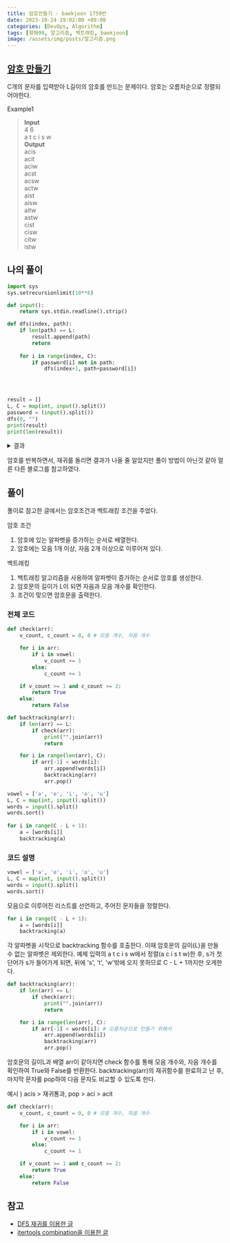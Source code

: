 ```yaml
---
title: 암호만들기 - baekjoon 1759번
date: 2023-10-24 19:02:00 +09:00
categories: [DevOps, Algorithm]
tags: [항해99, 알고리즘, 백트래킹, baekjoon]
image: /assets/img/posts/알고리즘.png
---
```


## [암호 만들기](https://www.acmicpc.net/problem/1759)

C개의 문자를 입력받아 L길이의 암호를 만드는 문제이다. 암호는 오름차순으로 정렬되어야한다.

Example1
> **Input**    
4 6    
a t c i s w    
**Output**    
acis    
acit    
aciw    
acst    
acsw    
actw    
aist    
aisw    
aitw    
astw      
cist    
cisw    
citw    
istw    
    
    
## 나의 풀이

```python
import sys 
sys.setrecursionlimit(10**6) 

def input(): 
	return sys.stdin.readline().strip()

def dfs(index, path):
	if len(path) == L:
		result.append(path)
		return
	
	for i in range(index, C):
		if password[i] not in path:
		    dfs(index+1, path+password[i])
    



result = []
L, C = map(int, input().split())
password = (input().split())
dfs(0, "")
print(result)
print(len(result))
```

<details>
	<summary>결과 </summary>

<div>
	
> ['acis', 'aciw', 'acsi', 'acsw', 'acwi', 'acws', 'aics', 'aicw', 'aisw', 'aiws', 'asci', 'ascw', 'asiw', 'aswi', 'atci', 'atcs', 'atcw', 'atis', 'atiw', 'atsi', 'atsw', 'atwi', 'atws', 'awci', 'awcs', 'awis', 'awsi', 'cisw', 'ciws', 'csiw', 'cswi', 'ctis', 'ctiw', 'ctsi', 'ctsw', 'ctwi', 'ctws', 'cwis', 'cwsi', 'icsw', 'icws', 'iscw', 'itcs', 'itcw', 'itsw', 'itws', 'iwcs', 'sciw', 'scwi', 'sicw', 'stci', 'stcw', 'stiw', 'stwi', 'swci', 'tcis', 'tciw', 'tcsi', 'tcsw', 'tcwi', 'tcws', 'tics', 'ticw', 'tisw', 'tiws', 'tsci', 'tscw', 'tsiw', 'tswi', 'twci', 'twcs', 'twis', 'twsi', 'wcis', 'wcsi', 'wics', 'wsci', 'wtci', 'wtcs', 'wtis', 'wtsi']


</div>
</details>


암호를 반복하면서, 재귀를 돌리면 결과가 나올 줄 알았지만 풀이 방법이 아닌것 같아 얼른 다른 블로그를 참고하였다.

## 풀이

풀이로 참고한 글에서는 암호조건과 백트래킹 조건을 주었다.

암호 조건
1. 암호에 있는 알파벳을 증가하는 순서로 배열한다.
2. 암호에는 모음 1개 이상, 자음 2개 이상으로 이루어져 있다.

백트래킹
1. 백트래킹 알고리즘을 사용하여 알파벳이 증가하는 순서로 암호를 생성한다.
2. 암호문의 길이가 L이 되면 자음과 모음 개수를 확인한다.
3. 조건이 맞으면 암호문을 출력한다.

### 전체 코드

```python
def check(arr):
    v_count, c_count = 0, 0 # 모음 개수, 자음 개수

    for i in arr:
        if i in vowel:
            v_count += 1
        else:
            c_count += 1

    if v_count >= 1 and c_count >= 2:
        return True
    else:
        return False

def backtracking(arr):
    if len(arr) == L:
        if check(arr):
            print("".join(arr))
            return

    for i in range(len(arr), C):
        if arr[-1] < words[i]:
            arr.append(words[i])
            backtracking(arr)
            arr.pop()

vowel = ['a', 'e', 'i', 'o', 'u']
L, C = map(int, input().split())
words = input().split()
words.sort() 		
			
for i in range(C - L + 1):
    a = [words[i]]
    backtracking(a)
```

### 코드 설명

```python
vowel = ['a', 'e', 'i', 'o', 'u']
L, C = map(int, input().split())
words = input().split()
words.sort() 	
```
모음으로 이루어진 리스트를 선언하고, 주어진 문자들을 정렬한다.

```python
for i in range(C - L + 1):
    a = [words[i]]
    backtracking(a)
```
각 알파벳을 시작으로 backtracking 함수를 호출한다.
이때 암호문의 길이(L)을 만들 수 없는 알파벳은 제외한다.
예제 입력의 a t c i s w에서 정렬(a c i s t w)한 후, s가 첫 단어가 s가 들어가게 되면, 뒤에 's', 't', 'w'밖에 오지 못하므로 C - L + 1까지만 오게한다.

```python
def backtracking(arr):
    if len(arr) == L:
        if check(arr):
            print("".join(arr))
            return

    for i in range(len(arr), C):
        if arr[-1] < words[i]: # 오름차순으로 만들기 위해서
            arr.append(words[i])
            backtracking(arr)
            arr.pop()
```
암호문의 길이L과 배열 arr이 같아지면 check 함수를 통해 모음 개수와, 자음 개수를 확인하여 True와 False를 반환한다.
backtracking(arr)의 재귀함수를 완료하고 난 후, 마지막 문자를 pop하여 다음 문자도 비교할 수 있도록 한다.

예시 )  acis > 재귀통과, pop > aci > acit

```python
def check(arr):
    v_count, c_count = 0, 0 # 모음 개수, 자음 개수

    for i in arr:
        if i in vowel:
            v_count += 1
        else:
            c_count += 1

    if v_count >= 1 and c_count >= 2:
        return True
    else:
        return False
```


## 참고
+ [DFS 재귀를 이용한 글](https://aia1235.tistory.com/71)
+ [itertools combination을 이용한 글](https://jshong1125.tistory.com/16)

